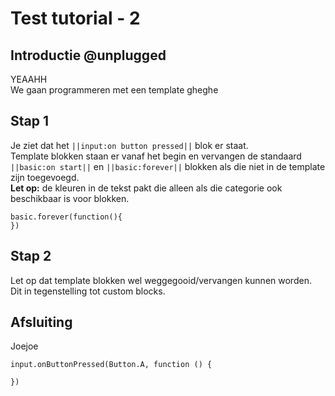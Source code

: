 # Test tutorial - 2

## Introductie @unplugged
YEAAHH  
We gaan programmeren met een template gheghe

## Stap 1
Je ziet dat het ``||input:on button pressed||`` blok er staat.  
Template blokken staan er vanaf het begin en vervangen de standaard ``||basic:on start||``
en ``||basic:forever||`` blokken als die niet in de template zijn toegevoegd.  
**Let op:** de kleuren in de tekst pakt die alleen als die categorie ook beschikbaar is voor blokken.

```blocks
basic.forever(function(){
})
```

## Stap 2
Let op dat template blokken wel weggegooid/vervangen kunnen worden.  
Dit in tegenstelling tot custom blocks.

## Afsluiting
Joejoe


```template
input.onButtonPressed(Button.A, function () {
	
})
```  